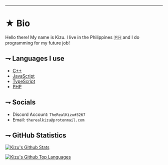 ---
<!-- INFO -->
# ★ Bio
<p align="left">Hello there! My name is Kizu. I live in the Philippines 🇵🇭 and I do programming for my future job!</p>

<!-- DESCRIPTION -->
## ⇁ Languages I use

* [C++](https://github.com/topics/cpp)
* [JavaScript](https://javascript.com)
* [TypeScript](https://www.typescriptlang.org)
* [PHP](https://php.net)

<!--- SOCIALS --->
## ⇁ Socials

* Discord Account: `TheRealKizu#3267`
* Email: `therealkizu@protonmail.com`

<!--- MISC --->
## ⇁ GitHub Statistics

[![Kizu's Github Stats](https://github-readme-stats.vercel.app/api?username=therealkizu&show_icons=true&count_private=true&include_all_commits=true&hide_title=true&theme=gotham)](https://github.com/anuraghazra/github-readme-stats)

[![Kizu's Github Top Languages](https://github-readme-stats.vercel.app/api/top-langs/?username=therealkizu&show_icons=true&count_private=true&layout=compact&hide_title=true&theme=gotham)](https://github.com/anuraghazra/github-readme-stats)

<!--
**TheRealKizu/TheRealKizu** is a ✨ _special_ ✨ repository because its `README.md` (this file) appears on your GitHub profile.

Here are some ideas to get you started:

- 🔭 I’m currently working on ...
- 🌱 I’m currently learning ...
- 👯 I’m looking to collaborate on ...
- 🤔 I’m looking for help with ...
- 💬 Ask me about ...
- 📫 How to reach me: ...
- 😄 Pronouns: ...
- ⚡ Fun fact: ...
-->
